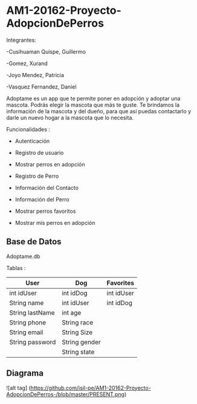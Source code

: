 # AM1-20162-Proyecto-AdopcionDePerros

Integrantes:

-Cusihuaman Quispe, Guillermo

-Gomez, Xurand

-Joyo Mendez, Patricia

-Vasquez Fernandez, Daniel

Adoptame es un app que te permite poner en adopción y adoptar una mascota. Podrás elegir la mascota que más te guste. Te brindamos la información de la mascota y del dueño, para que así puedas contactarlo y darle un nuevo hogar a la mascota que lo necesita.

Funcionalidades :

- Autenticación

- Registro de usuario

- Mostrar perros en adopción

- Registro de Perro

- Información del Contacto 

- Información del Perro

- Mostrar perros favoritos

- Mostrar mis perros en adopción

## Base de Datos 

Adoptame.db

Tablas : 

User            | Dog           | Favorites  
------------    | ------------- | -------------
int idUser      | int idDog     | int idUser
String name     | int idUser    | int idDog 
String lastName | int age       |
String phone    | String race   |
String email    | String Size   | 
String password | String gender |
                | String state


## Diagrama 

![alt tag] (https://github.com/isil-pe/AM1-20162-Proyecto-AdopcionDePerros-/blob/master/PRESENT.png)
